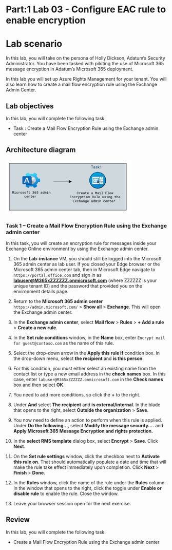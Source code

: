 # Part:1 Lab 03 - Configure EAC rule to enable encryption

# Lab scenario

In this lab, you will take on the persona of Holly Dickson, Adatum’s Security Administrator. You have been tasked with piloting the use of Microsoft 365 message encryption in Adatum’s Microsoft 365 deployment.

In this lab you will set up Azure Rights Management for your tenant. You will also learn how to create a mail flow encryption rule using the Exchange Admin Center.

## Lab objectives

In this lab, you will complete the following task:

+ Task : Create a Mail Flow Encryption Rule using the Exchange admin center

## Architecture diagram
![](../media/part1lab3.png)

### Task 1 – Create a Mail Flow Encryption Rule using the Exchange admin center

In this task, you will create an encryption rule for messages inside your Exchange Online environment by using the Exchange admin center. 

1. On the **Lab-instance** VM, you should still be logged into the Microsoft 365 admin center as lab user. If you closed your Edge browser or the Microsoft 365 admin center tab, then in Microsoft Edge navigate to `https://portal.office.com` and sign in as **labuser@M365xZZZZZZ.onmicrosoft.com** (where ZZZZZZ is your unique tenant ID) and the password that provided you on the environment details page. 

1. Return to the **Microsoft 365 admin center** `https://admin.microsoft.com/` > **Show all** > **Exchange**. This will open the Exchange admin center.

1. In the **Exchange admin center**, select **Mail flow** > **Rules** > **+ Add a rule** > **Create a new rule**.

1. In the **Set rule conditions** window, in the **Name** box, enter `Encrypt mail for guest@contoso.com` as the name of this rule.

1. Select the drop-down arrow in the **Apply this rule if** condition box. In the drop-down menu, select **the recipient** and **is this person**. 

1. For this condition, you must either select an existing name from the contact list or type a new email address in the **check names** box. In this case, enter `labuser@M365xZZZZZZ.onmicrosoft.com` in the **Check names** box and then select **OK**.

1. You need to add more conditions, so click the **+** to the right.

1. Under **And** select **The recipient** and **is external/internal**. In the blade that opens to the right, select **Outside the organization** > **Save**.

1. You now need to define an action to perform when this rule is applied. Under **Do the following…**, select **Modify the message security….** and **Apply Microsoft 365 Message Encryption and rights protection.**

1. In the **select RMS template** dialog box, select **Encrypt** > **Save**. Click **Next**.
1. On the **Set rule settings** window, click the checkbox next to **Activate this rule on**. That should automatically populate a date and time that will make the rule take effect immediately upon completion. Click **Next** > **Finish** > **Done**.
1. In the **Rules** window, click the name of the rule under the **Rules** column. In the window that opens to the right, click the toggle under **Enable or disable rule** to enable the rule. Close the window.
1. Leave your browser session open for the next exercise.

## Review
In this lab, you will complete the following task:
+ Create a Mail Flow Encryption Rule using the Exchange admin center
